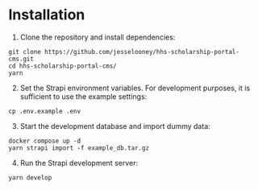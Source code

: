 # Installation

1. Clone the repository and install dependencies:

```
git clone https://github.com/jesselooney/hhs-scholarship-portal-cms.git
cd hhs-scholarship-portal-cms/
yarn
```

2. Set the Strapi environment variables. For development purposes, it is sufficient to use the example settings:

```
cp .env.example .env
```

3. Start the development database and import dummy data:

```
docker compose up -d
yarn strapi import -f example_db.tar.gz
```

4. Run the Strapi development server:

```
yarn develop
```
